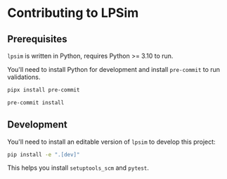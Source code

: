 # Contributing to LPSim

## Prerequisites

`lpsim` is written in Python, requires Python >= 3.10 to run.

You'll need to install Python for development and install `pre-commit` to run validations.

```sh
pipx install pre-commit

pre-commit install
```

## Development

You'll need to install an editable version of `lpsim` to develop this project:

```sh
pip install -e ".[dev]"
```

This helps you install `setuptools_scm` and `pytest`.
